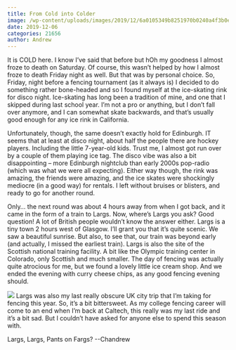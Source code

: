 ```yaml
---
title: From Cold into Colder
image: /wp-content/uploads/images/2019/12/6a0105349b8251970b0240a4f3b0ea200b-800wi.jpg
date: 2019-12-06
categories: 21656
author: Andrew
---
```


It is COLD here. I know I’ve said that before but hOh my goodness I almost froze to death on Saturday. Of course, this wasn’t helped by how I almost froze to death Friday night as well. But that was by personal choice. So, Friday, night before a fencing tournament (as it always is) I decided to do something rather bone-headed and so I found myself at the ice-skating rink for disco night. Ice-skating has long been a tradition of mine, and one that I skipped during last school year. I’m not a pro or anything, but I don’t fall over anymore, and I can somewhat skate backwards, and that’s usually good enough for any ice rink in California.

Unfortunately, though, the same doesn’t exactly hold for Edinburgh. IT seems that at least at disco night, about half the people there are hockey players. Including the little 7-year-old kids. Trust me, I almost got run over by a couple of them playing ice tag. The disco vibe was also a bit disappointing – more Edinburgh nightclub than early 2000s pop-radio (which was what we were all expecting). Either way though, the rink was amazing, the friends were amazing, and the ice skates were shockingly mediocre (in a good way) for rentals. I left without bruises or blisters, and ready to go for another round.

Only… the next round was about 4 hours away from when I got back, and it came in the form of a train to Largs. Now, where’s Largs you ask? Good question! A lot of British people wouldn’t know the answer either. Largs is a tiny town 2 hours west of Glasgow. I’ll grant you that it’s quite scenic. We saw a beautiful sunrise. But also, to see that, our train was beyond early (and actually, I missed the earliest train). Largs is also the site of the Scottish national training facility. A bit like the Olympic training center in Colorado, only Scottish and much smaller. The day of fencing was actually quite atrocious for me, but we found a lovely little ice cream shop. And we ended the evening with curry cheese chips, as any good fencing evening should.


![](/images/2019/12/6a0105349b8251970b0240a4a5e7e6200c-800wi.jpg)
Largs was also my last really obscure UK city trip that I’m taking for fencing this year. So, it’s a bit bittersweet. As my college fencing career will come to an end when I’m back at Caltech, this really was my last ride and it’s a bit sad. But I couldn’t have asked for anyone else to spend this season with.

Largs, Largs, Pants on Fargs?
--Chandrew